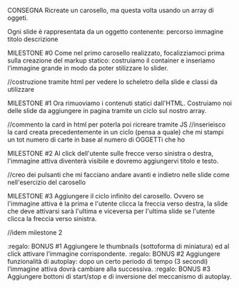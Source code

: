 CONSEGNA
Ricreate un carosello, ma questa volta usando un array di oggeti.

Ogni slide è rappresentata da un oggetto contenente:
percorso immagine
titolo
descrizione


MILESTONE #0
Come nel primo carosello realizzato, focalizziamoci prima sulla creazione del markup statico: costruiamo il container e inseriamo l'immagine grande in modo da poter stilizzare lo slider.

//costruzione tramite html per vedere lo scheletro della slide e classi da utilizzare

MILESTONE #1
Ora rimuoviamo i contenuti statici dall'HTML.
Costruiamo noi delle slide da aggiungere in pagina tramite un ciclo sul nostro array.

//commento la card in html per poterla poi ricreare tramite JS
//inserieìsco la card creata precedentemente in un ciclo (pensa a quale) che mi stampi un tot numero di carte in base al numero di OGGETTi che ho


MILESTONE #2
Al click dell'utente sulle frecce verso sinistra o destra, l'immagine attiva diventerà visibile e dovremo aggiungervi titolo e testo.

//creo dei pulsanti che mi facciano andare avanti e indietro nelle slide come nell'esercizio del carosello

MILESTONE #3
Aggiungere il ciclo infinito del carosello. Ovvero se l'immagine attiva è la prima e l'utente clicca la freccia verso destra, la slide che deve attivarsi sarà l'ultima e viceversa per l'ultima slide se l'utente clicca la freccia verso sinistra.

//idem milestone 2


:regalo: BONUS #1
Aggiungere le thumbnails (sottoforma di miniatura) ed al click attivare l’immagine corrispondente.
:regalo: BONUS #2
Aggiungere funzionalità di autoplay: dopo un certo periodo di tempo (3 secondi) l’immagine attiva dovrà cambiare alla successiva.
:regalo: BONUS #3
Aggiungere bottoni di start/stop e di inversione del meccanismo di autoplay.